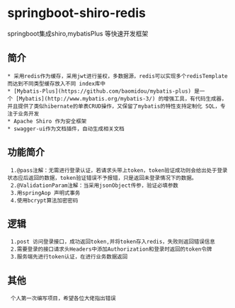 # springboot-shiro-redis
springboot集成shiro,mybatisPlus 等快速开发框架
## 简介
    * 采用redis作为缓存，采用jwt进行鉴权，多数据源，redis可以实现多个redisTemplate而达到不同类型缓存放入不同 index库中
    * [Mybatis-Plus](https://github.com/baomidou/mybatis-plus) 是一个 [Mybatis](http://www.mybatis.org/mybatis-3/) 的增强工具，有代码生成器，并且提供了类似hibernate的单表CRUD操作，又保留了mybatis的特性支持定制化 SQL，专注于业务开发
    * Apache Shiro 作为安全框架
    * swagger-ui作为文档插件，自动生成相关文档
## 功能简介
     1.@pass注解：无需进行登录认证，若请求头带上token，token验证成功则会给出处于登录状态应后返回的数据，token验证错误不予报错，只是返回未登录情况下的数据。
     2.@ValidationParam注解：当采用jsonObject传参，验证必填参数
     3.用springAop 声明式事务      
     4.使用bcrypt算法加密密码
## 逻辑
     1.post 访问登录接口，成功返回token,并将token存入redis，失败则返回错误信息
     2.需要登录的接口请求头Headers中添加Authorization和登录时返回的token令牌
     3.服务端先进行token认证，在进行业务数据返回
## 其他 
     个人第一次编写项目，希望各位大佬指出错误        
